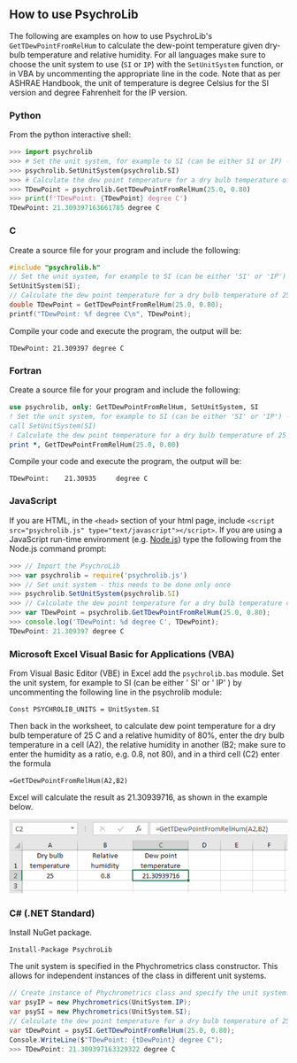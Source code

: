 ## How to use PsychroLib

The following are examples on how to use PsychroLib's `GetTDewPointFromRelHum` to calculate the dew-point temperature given dry-bulb temperature and relative humidity. For all languages make sure to choose the unit system to use (`SI` or `IP`) with the `SetUnitSystem` function, or in VBA by uncommenting the appropriate line in the code. Note that as per ASHRAE Handbook, the unit of temperature is degree Celsius for the SI version and degree Fahrenheit for the IP version.

### Python

From the python interactive shell:

```python
>>> import psychrolib
>>> # Set the unit system, for example to SI (can be either SI or IP) - this needs to be done only once
>>> psychrolib.SetUnitSystem(psychrolib.SI)
>>> # Calculate the dew point temperature for a dry bulb temperature of 25 C and a relative humidity of 80%
>>> TDewPoint = psychrolib.GetTDewPointFromRelHum(25.0, 0.80)
>>> print(f'TDewPoint: {TDewPoint} degree C')
TDewPoint: 21.309397163661785 degree C
```

### C

Create a source file for your program and include the following:

```c
#include "psychrolib.h"
// Set the unit system, for example to SI (can be either 'SI' or 'IP') - this needs to be done only once
SetUnitSystem(SI);
// Calculate the dew point temperature for a dry bulb temperature of 25 C and a relative humidity of 80%
double TDewPoint = GetTDewPointFromRelHum(25.0, 0.80);
printf("TDewPoint: %f degree C\n", TDewPoint);
```

Compile your code and execute the program, the output will be:

```
TDewPoint: 21.309397 degree C
```

### Fortran
Create a source file for your program and include the following:

```fortran
use psychrolib, only: GetTDewPointFromRelHum, SetUnitSystem, SI
! Set the unit system, for example to SI (can be either 'SI' or 'IP') - this needs to be done only once
call SetUnitSystem(SI)
! Calculate the dew point temperature for a dry bulb temperature of 25 C and a relative humidity of 80%
print *, GetTDewPointFromRelHum(25.0, 0.80)
```

Compile your code and execute the program, the output will be:

```
TDewPoint:    21.30935     degree C
```

### JavaScript

If you are  HTML, in the `<head>` section of your html page, include `<script src="psychrolib.js" type="text/javascript"></script>`. If you are using a JavaScript run-time environment (e.g. [Node.js](https://nodejs.org)) type the following from the Node.js command prompt:

```js
>>> // Import the PsychroLib
>>> var psychrolib = require('psychrolib.js')
>>> // Set unit system - this needs to be done only once
>>> psychrolib.SetUnitSystem(psychrolib.SI)
>>> // Calculate the dew point temperature for a dry bulb temperature of 25 C and a relative humidity of 80%
>>> var TDewPoint = psychrolib.GetTDewPointFromRelHum(25.0, 0.80);
>>> console.log('TDewPoint: %d degree C', TDewPoint);
TDewPoint: 21.309397 degree C
```

### Microsoft Excel Visual Basic for Applications (VBA)

From Visual Basic Editor (VBE) in Excel add the `psychrolib.bas` module. Set the unit system, for example to SI (can be either ' SI'  or ' IP' ) by uncommenting the following line in the psychrolib module:

```basic
Const PSYCHROLIB_UNITS = UnitSystem.SI
```
Then back in the worksheet, to calculate dew point temperature for a dry bulb temperature of 25 C and a relative humidity of 80%, enter the dry bulb temperature in a cell (A2), the relative humidity in another (B2; make sure to enter the humidity as a ratio, e.g. 0.8, not 80), and in a third cell (C2) enter the formula
```basic
=GetTDewPointFromRelHum(A2,B2)
```
Excel will calculate the result as 21.30939716, as shown in the example below.
<p align="center"><img src="../assets/excel_example.png" alt="Excel/VBA"></p>


### C# (.NET Standard)

Install NuGet package.
```
Install-Package PsychroLib
```

The unit system is specified in the Phychrometrics class constructor.  This allows for independent instances of the class in different unit systems.
```csharp
// Create instance of Phychrometrics class and specify the unit system.
var psyIP = new Phychrometrics(UnitSystem.IP);
var psySI = new Phychrometrics(UnitSystem.SI);
// Calculate the dew point temperature for a dry bulb temperature of 25 C and a relative humidity of 80%
var tDewPoint = psySI.GetTDewPointFromRelHum(25.0, 0.80);
Console.WriteLine($"TDewPoint: {tDewPoint} degree C");
>>> TDewPoint: 21.309397163329322 degree C
```


